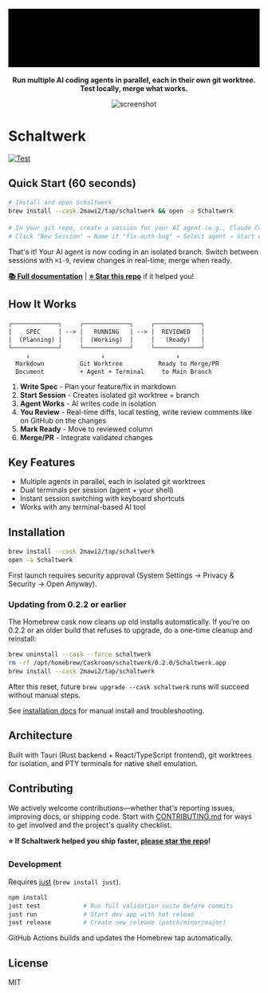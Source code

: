 <div align="center">

![Schaltwerk Logo](./ascii_logo.gif)

**Run multiple AI coding agents in parallel, each in their own git worktree. Test locally, merge what works.**

<img width="1702" height="964" alt="screenshot" src="https://github.com/user-attachments/assets/95e8f5cb-f13e-427c-9257-fc9f13402e5c" />

</div>

# Schaltwerk

[![Test](https://github.com/2mawi2/schaltwerk/actions/workflows/test.yml/badge.svg)](https://github.com/2mawi2/schaltwerk/actions/workflows/test.yml)

## Quick Start (60 seconds)

```bash
# Install and open Schaltwerk
brew install --cask 2mawi2/tap/schaltwerk && open -a Schaltwerk

# In your git repo, create a session for your AI agent (e.g., Claude Code)
# Click "New Session" → Name it "fix-auth-bug" → Select agent → Start working
```

That's it! Your AI agent is now coding in an isolated branch. Switch between sessions with `⌘1-9`, review changes in real-time, merge when ready.

**[📚 Full documentation](https://schaltwerk.mintlify.app)** | **[⭐ Star this repo](https://github.com/2mawi2/schaltwerk)** if it helped you!

## How It Works

```
┌─────────────┐     ┌─────────────┐     ┌─────────────┐
│    SPEC     │ --> │   RUNNING   │ --> │  REVIEWED   │
│  (Planning) │     │  (Working)  │     │   (Ready)   │
└─────────────┘     └─────────────┘     └─────────────┘
     ↓                    ↓                    ↓
  Markdown          Git Worktree          Ready to Merge/PR
  Document          + Agent + Terminal     to Main Branch
```

1. **Write Spec** - Plan your feature/fix in markdown
2. **Start Session** - Creates isolated git worktree + branch
3. **Agent Works** - AI writes code in isolation
4. **You Review** - Real-time diffs, local testing, write review comments like on GitHub on the changes
5. **Mark Ready** - Move to reviewed column
6. **Merge/PR** - Integrate validated changes

## Key Features

- Multiple agents in parallel, each in isolated git worktrees
- Dual terminals per session (agent + your shell)
- Instant session switching with keyboard shortcuts
- Works with any terminal-based AI tool

## Installation

```bash
brew install --cask 2mawi2/tap/schaltwerk
open -a Schaltwerk
```

First launch requires security approval (System Settings → Privacy & Security → Open Anyway).

### Updating from 0.2.2 or earlier

The Homebrew cask now cleans up old installs automatically. If you’re on 0.2.2 or an older build that refuses to upgrade, do a one-time cleanup and reinstall:

```bash
brew uninstall --cask --force schaltwerk
rm -rf /opt/homebrew/Caskroom/schaltwerk/0.2.0/Schaltwerk.app
brew install --cask 2mawi2/tap/schaltwerk
```

After this reset, future `brew upgrade --cask schaltwerk` runs will succeed without manual steps.

See [installation docs](https://schaltwerk.mintlify.app/installation) for manual install and troubleshooting.

## Architecture

Built with Tauri (Rust backend + React/TypeScript frontend), git worktrees for isolation, and PTY terminals for native shell emulation.

## Contributing

We actively welcome contributions—whether that's reporting issues, improving docs, or shipping code. Start with [CONTRIBUTING.md](./CONTRIBUTING.md) for ways to get involved and the project's quality checklist.

**⭐ If Schaltwerk helped you ship faster, [please star the repo](https://github.com/2mawi2/schaltwerk)!**

### Development

Requires [just](https://github.com/casey/just#installation) (`brew install just`).

```bash
npm install
just test            # Run full validation suite before commits
just run             # Start dev app with hot reload
just release         # Create new release (patch/minor/major)
```

GitHub Actions builds and updates the Homebrew tap automatically.

## License

MIT
